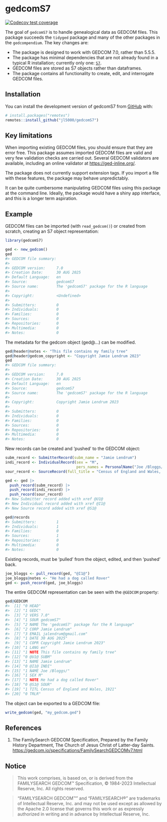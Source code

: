 
<!-- README.md is generated from README.Rmd. Please edit that file -->

# gedcomS7

<!-- badges: start -->

[![Codecov test
coverage](https://codecov.io/gh/jl5000/gedcomS7/graph/badge.svg)](https://app.codecov.io/gh/jl5000/gedcomS7)
<!-- badges: end -->

The goal of `gedcomS7` is to handle genealogical data as GEDCOM files.
This package succeeds the `tidyged` package and many of the other
packages in the `gedcompendium`. The key changes are:

- The package is designed to work with GEDCOM 7.0, rather than 5.5.5.
- The package has minimal dependencies that are not already found in a
  typical R installation; currently only one:
  [`S7`](https://rconsortium.github.io/S7/).
- GEDCOM files are stored as S7 objects rather than dataframes.
- The package contains all functionality to create, edit, and
  interrogate GEDCOM files.

## Installation

You can install the development version of gedcomS7 from
[GitHub](https://github.com/) with:

``` r
# install.packages("remotes")
remotes::install_github("jl5000/gedcomS7")
```

## Key limitations

When importing existing GEDCOM files, you should ensure that they are
error free. This package assumes imported GEDCOM files are valid and
very few validation checks are carried out. Several GEDCOM validators
are available, including an online validator at
<https://ged-inline.org/>.

The package does not currently support extension tags. If you import a
file with these features, the package may behave unpredictably.

It can be quite cumbersome manipulating GEDCOM files using this package
at the command line. Ideally, the package would have a shiny app
interface, and this is a longer term aspiration.

## Example

GEDCOM files can be imported (with `read_gedcom()`) or created from
scratch, creating an S7 object representation:

``` r
library(gedcomS7)

ged <- new_gedcom()
ged
#> GEDCOM file summary:
#>  
#> GEDCOM version:     7.0
#> Creation Date:      30 AUG 2025
#> Default Language:   en
#> Source:             gedcomS7
#> Source name:        The 'gedcomS7' package for the R language
#> 
#> Copyright:          <Undefined>
#> 
#> Submitters:         0
#> Individuals:        0
#> Families:           0
#> Sources:            0
#> Repositories:       0
#> Multimedia:         0
#> Notes:              0
```

The metadata for the gedcom object (ged@…) can be modified.

``` r
ged@header@notes <- "This file contains my family tree"
ged@header@gedcom_copyright <- "Copyright Jamie Lendrum 2023"
ged
#> GEDCOM file summary:
#>  
#> GEDCOM version:     7.0
#> Creation Date:      30 AUG 2025
#> Default Language:   en
#> Source:             gedcomS7
#> Source name:        The 'gedcomS7' package for the R language
#> 
#> Copyright:          Copyright Jamie Lendrum 2023
#> 
#> Submitters:         0
#> Individuals:        0
#> Families:           0
#> Sources:            0
#> Repositories:       0
#> Multimedia:         0
#> Notes:              0
```

New records can be created and ‘pushed’ to the GEDCOM object:

``` r
subm_record <- SubmitterRecord(subm_name = "Jamie Lendrum")
indi_record <- IndividualRecord(sex = "M",
                                pers_names = PersonalName("Joe /Bloggs/"))
sour_record <- SourceRecord(full_title = "Census of England and Wales, 1921")

ged <- ged |> 
  push_record(subm_record) |> 
  push_record(indi_record) |> 
  push_record(sour_record)
#> New Submitter record added with xref @U1@
#> New Individual record added with xref @I1@
#> New Source record added with xref @S1@

ged@records
#> Submitters:         1
#> Individuals:        1
#> Families:           0
#> Sources:            1
#> Repositories:       0
#> Multimedia:         0
#> Notes:              0
```

Existing records, must be ‘pulled’ from the object, edited, and then
‘pushed’ back.

``` r
joe_bloggs <- pull_record(ged, "@I1@")
joe_bloggs@notes <- "He had a dog called Rover"
ged <- push_record(ged, joe_bloggs)
```

The entire GEDCOM representation can be seen with the `@GEDCOM`
property:

``` r
ged@GEDCOM
#>  [1] "0 HEAD"                                          
#>  [2] "1 GEDC"                                          
#>  [3] "2 VERS 7.0"                                      
#>  [4] "1 SOUR gedcomS7"                                 
#>  [5] "2 NAME The 'gedcomS7' package for the R language"
#>  [6] "2 CORP Jamie Lendrum"                            
#>  [7] "3 EMAIL jalendrum@gmail.com"                     
#>  [8] "1 DATE 30 AUG 2025"                              
#>  [9] "1 COPR Copyright Jamie Lendrum 2023"             
#> [10] "1 LANG en"                                       
#> [11] "1 NOTE This file contains my family tree"        
#> [12] "0 @U1@ SUBM"                                     
#> [13] "1 NAME Jamie Lendrum"                            
#> [14] "0 @I1@ INDI"                                     
#> [15] "1 NAME Joe /Bloggs/"                             
#> [16] "1 SEX M"                                         
#> [17] "1 NOTE He had a dog called Rover"                
#> [18] "0 @S1@ SOUR"                                     
#> [19] "1 TITL Census of England and Wales, 1921"        
#> [20] "0 TRLR"
```

The object can be exported to a GEDCOM file:

``` r
write_gedcom(ged, "my_gedcom.ged")
```

## References

1.  The FamilySearch GEDCOM Specification, Prepared by the Family
    History Department, The Church of Jesus Christ of Latter-day Saints.
    <https://gedcom.io/specifications/FamilySearchGEDCOMv7.html>

## Notice

> This work comprises, is based on, or is derived from the FAMILYSEARCH
> GEDCOM™ Specification, © 1984-2023 Intellectual Reserve, Inc. All
> rights reserved.

> “FAMILYSEARCH GEDCOM™” and “FAMILYSEARCH®” are trademarks of
> Intellectual Reserve, Inc. and may not be used except as allowed by
> the Apache 2.0 license that governs this work or as expressly
> authorized in writing and in advance by Intellectual Reserve, Inc.

